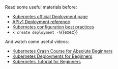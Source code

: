 Read some useful materials before:

- [Kubernetes official Deployment page](https://kubernetes.io/docs/concepts/workloads/controllers/deployment/)
- [APIv1 Deployment reference](https://kubernetes.io/docs/reference/kubernetes-api/workload-resources/deployment-v1/)
- [Kubernetes configuration best practices](https://kubernetes.io/docs/concepts/configuration/overview/)
- `k create deployment -h`{{exec}}

And watch come useful videos:

- [Kubernetes Crash Course for Absolute Beginners](https://www.youtube.com/watch?v=s_o8dwzRlu4)
- [Kubernetes Deployments for Beginners](https://www.youtube.com/watch?v=DMpEZEakYVc)
- [Kubernetes Tutorial for Beginners](https://www.youtube.com/watch?v=X48VuDVv0do)

